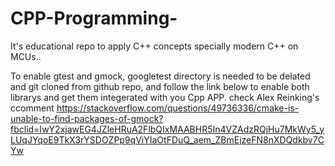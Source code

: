 # CPP-Programming-
It's educational repo to apply C++ concepts specially modern C++ on MCUs..

To enable gtest and gmock, googletest directory is needed to be delated and git cloned from github repo, and follow the link below to enable both librarys and get them integerated with you Cpp APP.
check Alex Reinking's ccomment
https://stackoverflow.com/questions/49736336/cmake-is-unable-to-find-packages-of-gmock?fbclid=IwY2xjawEG4JZleHRuA2FlbQIxMAABHR5In4VZAdzRQjHu7MkWy5_yLUqJYqoE9TkX3rYSDOZPp9qViYIaOtFDuQ_aem_ZBmEjzeFN8nXDQdkbv7CYw